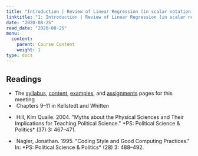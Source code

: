 ```yaml
---
title: "Introduction | Review of Linear Regression (in scalar notation) and Mini Math Refresher"
linktitle: "1: Introduction | Review of Linear Regression (in scalar notation) and Mini Math Refresher"
date: "2020-08-25"
read_date: "2020-08-25"
menu:
  content:
    parent: Course Content
    weight: 1
type: docs
---
```


## Readings

- The [syllabus](/syllabus/), [content](/content/), [examples](/example/), and [assignments](/assigment/) pages for this meeting
- <i class="fas fa-book"></i> &nbsp;Chapters 9–11 in Kellstedt and Whitten
- <p class="hangingindent"><i class="fas fa-newspaper"></i> &nbsp;Hill, Kim Quaile. 2004. "Myths about the Physical Sciences and Their Implications for Teaching Political Science." *PS: Political Science & Politics* (37) 3: 467–471.</p>
- <p class="hangingindent"><i class="fas fa-newspaper"></i> &nbsp;Nagler, Jonathan. 1995. "Coding Style and Good Computing Practices." In: *PS: Political Science & Politics* (28) 3: 488–492.


